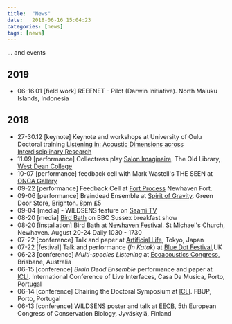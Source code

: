 ```yaml
---
title:  "News"
date:   2018-06-16 15:04:23
categories: [news]
tags: [news]
---
```

... and events


## 2019
- 06-16.01 [field work] REEFNET - Pilot (Darwin Initiative). North Maluku Islands, Indonesia
## 2018
- 27-30.12 [keynote] Keynote and workshops at University of Oulu Doctoral training [Listening in: Acoustic Dimensions across Interdisciplinary Research](http://www.oulu.fi/uniogs/node/55376)
- 11.09 [performance] Collectress play [Salon Imaginaire](https://www.westdean.org.uk/study/school-of-arts/blog/residencies/salon-imaginaire-2). The Old Library, [West Dean College](https://www.westdean.org.uk/)
- 10-07 [performance] feedback cell with Mark Wastell's THE SEEN at [ONCA Gallery](https://onca.org.uk/gallery/whats-on/past/2018-2/the-seen-mark-wastell/)
- 09-22 [performance] Feedback Cell at [Fort Process](https://fortprocess.co.uk/alice-eldridge-chris-kiefer/) Newhaven Fort.
- 09-06 [performance] Braindead Ensemble at [Spirit of Gravity](http://spiritofgravity.com/). Green Door Store, Brighton. 8pm £5
- 09-04 [media] - WILDSENS feature on [Saami TV](https://www.svt.se/nyheter/lokalt/norrbotten/forskning-i-abisko-kan-mansklig-kunskap-paverka-en-kartas-utseende)
- 08-20 [media] [Bird Bath](http://www.sussex.ac.uk/broadcast/read/45648) on BBC Sussex breakfast show
- 08-20 [installation] Bird Bath at [Newhaven Festival](https://www.newhavenfestival.co.uk/whats-on/2018/8/18/bird-bath). St Michael's Church, Newhaven. August 20-24 Daily 1030 - 1730
- 07-22 [conference] Talk and paper at [Artificial Life](http://2018.alife.org/), Tokyo, Japan
- 07-22 [festival] Talk and performance (*In Katak*) at [Blue Dot Festival](https://www.discoverthebluedot.com/profile/alice-eldridge-'learning-to-listen-to-biodiversity'-audible-silence-se),UK
- 06-23 [conference] *Multi-species Listening* at [Ecoacoustics Congress](https://ecoacousticscongress.org/), Brisbane, Australia
- 06-15 [conference] *Brain Dead Ensemble* performance and paper at [ICLI](http://www.liveinterfaces.org/). International Conference of Live Interfaces, Casa Da Musica, Porto, Portugal <br/>
- 06-14 [conference] Chairing the Doctoral Symposium at [ICLI](http://www.liveinterfaces.org/). FBUP, Porto, Portugal<br/>
- 06-13 [conference] WILDSENS poster and talk at [EECB](https://conbio.org/mini-sites/eccb2018), 5th European Congress of Conservation Biology, Jyväskylä, Finland <br/>
